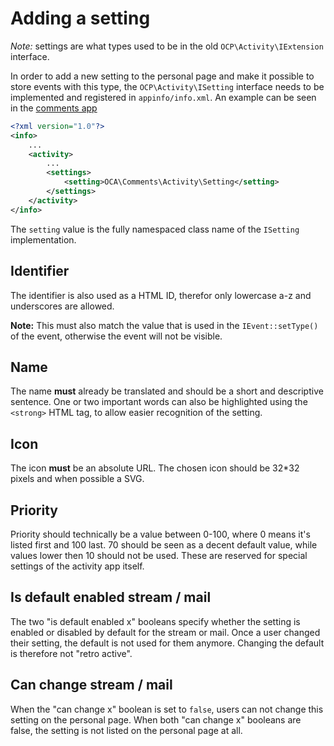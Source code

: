 <!--
  - SPDX-FileCopyrightText: 2016 Nextcloud GmbH and Nextcloud contributors
  - SPDX-License-Identifier: CC0-1.0
-->
# Adding a setting

*Note:* settings are what types used to be in the old `OCP\Activity\IExtension` interface.

In order to add a new setting to the personal page and make it possible to store events with this type, the `OCP\Activity\ISetting` interface needs to be implemented and registered in `appinfo/info.xml`. An example can be seen in the [comments app](https://github.com/nextcloud/server/blob/8105ba99297222b7db97b556a55f306c3f7cabc0/apps/comments/appinfo/info.xml#L18-L20)

```xml
<?xml version="1.0"?>
<info>
	...
	<activity>
		...
		<settings>
			<setting>OCA\Comments\Activity\Setting</setting>
		</settings>
	</activity>
</info>
```

The `setting` value is the fully namespaced class name of the `ISetting` implementation.

## Identifier

The identifier is also used as a HTML ID, therefor only lowercase a-z and underscores are allowed.

**Note:** This must also match the value that is used in the `IEvent::setType()` of the event, otherwise the event will not be visible.

## Name

The name **must** already be translated and should be a short and descriptive sentence. One or two important words can also be highlighted using the `<strong>` HTML tag, to allow easier recognition of the setting.

## Icon

The icon **must** be an absolute URL. The chosen icon should be 32*32 pixels and when possible a SVG.

## Priority

Priority should technically be a value between 0-100, where 0 means it's listed first and 100 last. 70 should be seen as a decent default value, while values lower then 10 should not be used. These are reserved for special settings of the activity app itself.

## Is default enabled stream / mail

The two "is default enabled x" booleans specify whether the setting is enabled or disabled by default for the stream or mail. Once a user changed their setting, the default is not used for them anymore. Changing the default is therefore not "retro active".

## Can change stream / mail

When the "can change x" boolean is set to `false`, users can not change this setting on the personal page. When both "can change x" booleans are false, the setting is not listed on the personal page at all.
